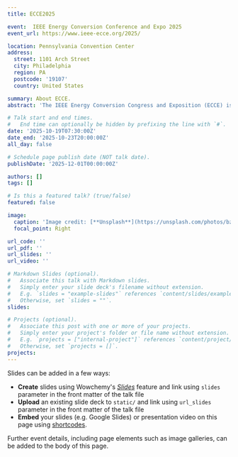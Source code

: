 ```yaml
---
title: ECCE2025

event:  IEEE Energy Conversion Conference and Expo 2025
event_url: https://www.ieee-ecce.org/2025/

location: Pennsylvania Convention Center
address:
  street: 1101 Arch Street
  city: Philadelphia
  region: PA
  postcode: '19107'
  country: United States

summary: About ECCE.
abstract: 'The IEEE Energy Conversion Congress and Exposition (ECCE) is a premier conference for the exchange of cutting-edge research and developments in the field of energy conversion components & controls, power electronics and electric machines & drives. ECCE was first held in 2009, when it combined the IEEE Power Electronics Society Power Electronics Specialists Conference (PESC) with the IEEE Industry Applications Society Industrial Power Conversion Systems Department of the IEEE IAS Annual Meeting.'

# Talk start and end times.
#   End time can optionally be hidden by prefixing the line with `#`.
date: '2025-10-19T07:30:00Z'
date_end: '2025-10-23T20:00:00Z'
all_day: false

# Schedule page publish date (NOT talk date).
publishDate: '2025-12-01T00:00:00Z'

authors: []
tags: []

# Is this a featured talk? (true/false)
featured: false

image:
  caption: 'Image credit: [**Unsplash**](https://unsplash.com/photos/bzdhc5b3Bxs)'
  focal_point: Right

url_code: ''
url_pdf: ''
url_slides: ''
url_video: ''

# Markdown Slides (optional).
#   Associate this talk with Markdown slides.
#   Simply enter your slide deck's filename without extension.
#   E.g. `slides = "example-slides"` references `content/slides/example-slides.md`.
#   Otherwise, set `slides = ""`.
slides:

# Projects (optional).
#   Associate this post with one or more of your projects.
#   Simply enter your project's folder or file name without extension.
#   E.g. `projects = ["internal-project"]` references `content/project/deep-learning/index.md`.
#   Otherwise, set `projects = []`.
projects:
---
```


Slides can be added in a few ways:

- **Create** slides using Wowchemy's [_Slides_](https://docs.hugoblox.com/managing-content/#create-slides) feature and link using `slides` parameter in the front matter of the talk file
- **Upload** an existing slide deck to `static/` and link using `url_slides` parameter in the front matter of the talk file
- **Embed** your slides (e.g. Google Slides) or presentation video on this page using [shortcodes](https://docs.hugoblox.com/writing-markdown-latex/).

Further event details, including page elements such as image galleries, can be added to the body of this page.
